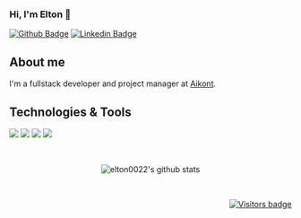 ### Hi, I'm Elton 👋

[![Github Badge](https://img.shields.io/badge/-Github-000?style=flat-square&logo=Github&logoColor=white&link=https://github.com/elton0022)](https://github.com/elton0022)
[![Linkedin Badge](https://img.shields.io/badge/-LinkedIn-blue?style=flat-square&logo=Linkedin&logoColor=white&link=https://www.linkedin.com/in/elton-rodrigues-dev/)](https://www.linkedin.com/in/elton-rodrigues-dev/)

<!--
- 🔭 I’m currently working on ...
- 🌱 I’m currently learning ...
- 👯 I’m looking to collaborate on ...
- 🤔 I’m looking for help with ...
- 💬 Ask me about ...
- 📫 How to reach me: ...
- 😄 Pronouns: ...
- ⚡ Fun fact: ...
-->
## About me
I'm a fullstack developer and project manager at [Aikont](https://www.aikont.com.br/).
## Technologies & Tools
<p>
   <img src="https://img.shields.io/static/v1?style=flat&logo=javascript&logoColor=white&label=Code&message=JavaScript&color=blueviolet">
   <img src="https://img.shields.io/static/v1?style=flat&logo=typescript&logoColor=white&label=Code&message=TypeScript&color=blueviolet">
   <img src="https://img.shields.io/static/v1?style=flat&logo=java&logoColor=white&label=Code&message=Java&color=blueviolet">
   <img src="https://img.shields.io/static/v1?style=flat&logo=python&logoColor=white&label=Code&message=Java&color=blueviolet">
</p>

<br/>

<p align="center">
    <img src="https://github-readme-stats.vercel.app/api?username=elton0022&show_icons=true&theme=dark" alt="elton0022's github stats" />
</p>

<br/>

<p align="right">
  <a href="https://badges.pufler.dev">
      <img src="https://badges.pufler.dev/visits/elton0022/elton0022" alt="Visitors badge" />
   </a>
</p>

